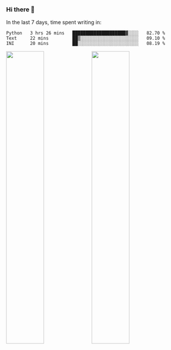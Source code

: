 ### Hi there 👋

In the last 7 days, time spent writing in:

<!--START_SECTION:waka-->
```text
Python   3 hrs 26 mins   ████████████████████▓░░░░   82.70 % 
Text     22 mins         ██▒░░░░░░░░░░░░░░░░░░░░░░   09.10 % 
INI      20 mins         ██░░░░░░░░░░░░░░░░░░░░░░░   08.19 % 
```
<!--END_SECTION:waka-->

<img src="https://wakatime.com/share/@jimtje/5d0c92de-08f8-4a72-8f2f-6a9693d1e318.svg" width=45% height=45%> <img src="https://wakatime.com/share/@jimtje/501498ae-bda5-4da7-a89d-b40bcdd5556d.svg" width=45% height=45%>
